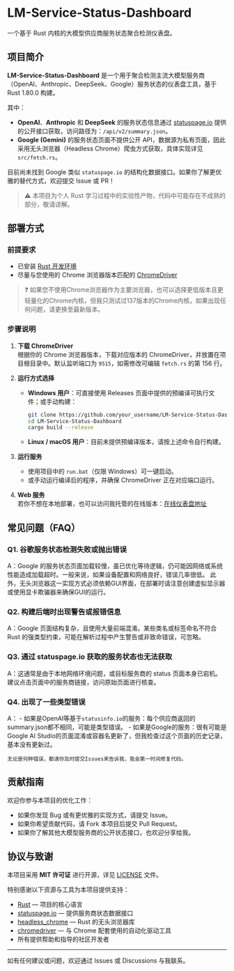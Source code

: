# LM-Service-Status-Dashboard

一个基于 Rust 内核的大模型供应商服务状态聚合检测仪表盘。

## 项目简介

**LM-Service-Status-Dashboard** 是一个用于聚合检测主流大模型服务商（OpenAI、Anthropic、DeepSeek、Google）服务状态的仪表盘工具，基于 Rust 1.80.0 构建。

其中：
- **OpenAI**、**Anthropic** 和 **DeepSeek** 的服务状态信息通过 [statuspage.io](https://statuspage.io) 提供的公开接口获取，访问路径为：`/api/v2/summary.json`。
- **Google (Gemini)** 的服务状态页面不提供公开 API，数据源为私有页面，因此采用无头浏览器（Headless Chrome）爬虫方式获取，具体实现详见 `src/fetch.rs`。

目前尚未找到 Google 类似 `statuspage.io` 的结构化数据接口。如果你了解更优雅的替代方式，欢迎提交 Issue 或 PR！

> ⚠️ 本项目为个人 Rust 学习过程中的实验性产物，代码中可能存在不成熟的部分，敬请谅解。

## 部署方式

### 前提要求
- 已安装 [Rust 开发环境](https://www.rust-lang.org/)
- 尽量与您使用的 Chrome 浏览器版本匹配的 [ChromeDriver](https://chromedriver.chromium.org/downloads)

> ❓ 如果您不使用Chrome浏览器作为主要浏览器，也可以选择更低版本且更轻量化的Chrome内核，但我只测试过137版本的Chrome内核，如果出现任何问题，请更换至最新版本。

### 步骤说明

1. **下载 ChromeDriver**  
   根据你的 Chrome 浏览器版本，下载对应版本的 ChromeDriver，并放置在项目根目录中。默认监听端口为 `9515`，如需修改可编辑 `fetch.rs` 的第 156 行。

2. **运行方式选择**  
   - **Windows 用户**：可直接使用 Releases 页面中提供的预编译可执行文件；或手动构建：
     ```bash
     git clone https://github.com/your_username/LM-Service-Status-Dashboard.git
     cd LM-Service-Status-Dashboard
     cargo build --release
     ```
   - **Linux / macOS 用户**：目前未提供预编译版本，请按上述命令自行构建。

3. **运行服务**  
   - 使用项目中的 `run.bat`（仅限 Windows）可一键启动。
   - 或手动运行编译后的程序，并确保 ChromeDriver 正在对应端口运行。

4. **Web 服务**  
   若你不想在本地部署，也可以访问我托管的在线版本：[在线仪表盘地址](https://llm.kuzubukuro.cn/)

## 常见问题（FAQ）

### Q1. 谷歌服务状态检测失败或抛出错误
A：Google 的服务状态页面加载较慢，虽已优化等待逻辑，仍可能因网络或系统性能造成加载超时。一般来说，如果设备配置和网络良好，错误几率很低。
   此外，无头浏览器这一实现方式必须依赖GUI界面，在部署时请注意创建虚拟显示器或使用显卡欺骗器来确保GUI的运行。

### Q2. 构建后端时出现警告或报错信息
A：Google 页面结构复杂，且使用大量前端混淆。某些类名或标签命名不符合 Rust 的强类型约束，可能在解析过程中产生警告或非致命错误，可忽略。

### Q3. 通过 statuspage.io 获取的服务状态也无法获取
A：这通常是由于本地网络环境问题，或目标服务商的 status 页面本身已宕机。建议点击页面中的服务商链接，访问原始页面进行核查。

### Q4. 出现了一些类型错误
A： - 如果是OpenAI等基于`statusinfo.io`的服务：每个供应商返回的summary.json都不相同，可能是类型错误。
    - 如果是Google的服务：很有可能是Google AI Studio的页面混淆或容器名更新了，但我检查过这个页面的历史记录，基本没有更新过。
    
    无论是何种错误，都请你及时提交Issues来告诉我，我会第一时间修复代码。

## 贡献指南

欢迎你参与本项目的优化工作：
- 如果你发现 Bug 或有更优雅的实现方式，请提交 Issue。
- 如果你希望贡献代码，请 Fork 本项目后提交 Pull Request。
- 如果你了解其他大模型服务商的公开状态接口，也欢迎分享给我。

## 协议与致谢

本项目采用 **MIT 许可证** 进行开源，详见 [LICENSE](./LICENSE) 文件。

特别感谢以下资源与工具为本项目提供支持：

- [Rust](https://www.rust-lang.org/) — 项目的核心语言
- [statuspage.io](https://statuspage.io) — 提供服务商状态数据接口
- [headless_chrome](https://github.com/atroche/rust-headless-chrome) — Rust 的无头浏览器库
- [chromedriver](https://chromedriver.chromium.org/) — 与 Chrome 配套使用的自动化驱动工具
- 所有提供帮助和指导的社区开发者

---

如有任何建议或问题，欢迎通过 Issues 或 Discussions 与我联系。
